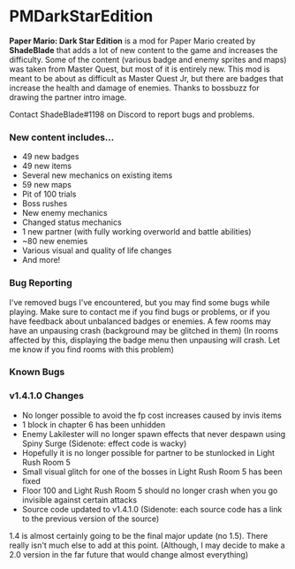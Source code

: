 # PMDarkStarEdition
**Paper Mario: Dark Star Edition** is a mod for Paper Mario created by **ShadeBlade** that adds a lot of new content to the game and increases the difficulty.
Some of the content (various badge and enemy sprites and maps) was taken from Master Quest, but most of it is entirely new.
This mod is meant to be about as difficult as Master Quest Jr, but there are badges that increase the health and damage of enemies.
Thanks to bossbuzz for drawing the partner intro image.

Contact ShadeBlade#1198 on Discord to report bugs and problems.

### **New content includes...**
- 49 new badges
- 49 new items
- Several new mechanics on existing items
- 59 new maps
- Pit of 100 trials
- Boss rushes
- New enemy mechanics
- Changed status mechanics
- 1 new partner (with fully working overworld and battle abilities)
- ~80 new enemies
- Various visual and quality of life changes
- And more!

### Bug Reporting
I've removed bugs I've encountered, but you may find some bugs while playing.
Make sure to contact me if you find bugs or problems, or if you have feedback about unbalanced badges or enemies.
A few rooms may have an unpausing crash (background may be glitched in them) (In rooms affected by this, displaying the badge menu then unpausing will crash. Let me know if you find rooms with this problem)

### Known Bugs


### v1.4.1.0 Changes
- No longer possible to avoid the fp cost increases caused by invis items
- 1 block in chapter 6 has been unhidden
- Enemy Lakilester will no longer spawn effects that never despawn using Spiny Surge (Sidenote: effect code is wacky)
- Hopefully it is no longer possible for partner to be stunlocked in Light Rush Room 5
- Small visual glitch for one of the bosses in Light Rush Room 5 has been fixed
- Floor 100 and Light Rush Room 5 should no longer crash when you go invisible against certain attacks
- Source code updated to v1.4.1.0 (Sidenote: each source code has a link to the previous version of the source)

1.4 is almost certainly going to be the final major update (no 1.5). There really isn't much else to add at this point. 
(Although, I may decide to make a 2.0 version in the far future that would change almost everything)